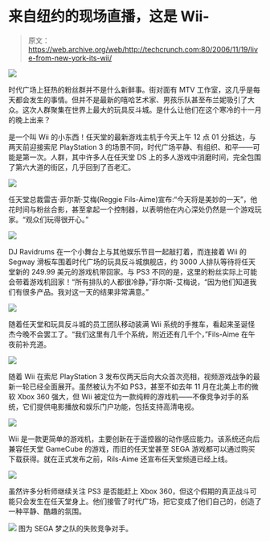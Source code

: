 # 来自纽约的现场直播，这是 Wii-

> 原文：<https://web.archive.org/web/http://techcrunch.com:80/2006/11/19/live-from-new-york-its-wii/>

![](img/c096fbce5a7a958f2e7bdc2e82c1fc79.png)

时代广场上狂热的粉丝群并不是什么新鲜事。街对面有 MTV 工作室，这几乎是每天都会发生的事情。但并不是最新的嘻哈艺术家、男孩乐队甚至布兰妮吸引了大众。这次人群聚集在世界上最大的玩具反斗城。是什么让他们在这个寒冷的十一月的晚上出来？

是一个叫 Wii 的小东西！任天堂的最新游戏主机于今天上午 12 点 01 分抵达，与两天前迎接索尼 PlayStation 3 的场景不同，时代广场平静、有组织、和平——可能是第一次。人群，其中许多人在任天堂 DS 上的多人游戏中消磨时间，完全包围了第六大道的街区，几乎回到了百老汇。

![](img/887f644daba48728221b2b23f6c7df29.png)

任天堂总裁雷吉·菲尔斯·艾梅(Reggie Fils-Aime)宣布:“今天将是美妙的一天”，他花时间与粉丝合影，甚至拿起一个控制器，以表明他在内心深处仍然是一个游戏玩家。“观众们玩得很开心。”

![](img/dffac4621785483c43c2a1e61f06e03f.png)

DJ Ravidrums 在一个小舞台上与其他娱乐节目一起敲打着，而连接着 Wii 的 Segway 滑板车围着时代广场的玩具反斗城旗舰店，约 3000 人排队等待将任天堂新的 249.99 美元的游戏机带回家。与 PS3 不同的是，这里的粉丝实际上可能会带着游戏机回家！“所有排队的人都很冷静，”菲尔斯-艾梅说，“因为他们知道我们有很多产品。我对这一天的结果非常满意。”

![](img/38f00fed5d40ab4b1c82b581f420a169.png)

随着任天堂和玩具反斗城的员工团队移动装满 Wii 系统的手推车，看起来圣诞怪杰今晚不会罢工了。“我们这里有几千个系统，附近还有几千个，”Fils-Aime 在午夜前补充道。

![](img/bad0843fc95d9d2c8a3d7f176d1819ae.png)

随着 Wii 在索尼 PlayStation 3 发布仅两天后向大众首次亮相，视频游戏战争的最新一轮已经全面展开。虽然被认为不如 PS3，甚至不如去年 11 月在北美上市的微软 Xbox 360 强大，但 Wii 被定位为一款纯粹的游戏机——不像竞争对手的系统，它们提供电影播放和娱乐门户功能，包括支持高清电视。

![](img/827f38fd07dd381a19946d4538b3dfb1.png)

Wii 是一款更简单的游戏机，主要创新在于遥控器的动作感应能力。该系统还向后兼容任天堂 GameCube 的游戏，而旧的任天堂甚至 SEGA 游戏都可以通过购买下载获得。就在正式发布之前，Rils-Aime 还宣布任天堂频道已经上线。

![](img/ae34acdad81460c6fa1868bfcad7903a.png)

虽然许多分析师继续关注 PS3 是否能赶上 Xbox 360，但这个假期的真正战斗可能只会发生在任天堂身上。他们接管了时代广场，把它变成了他们自己的，创造了一种平静、酷趣的氛围。

![](img/834b68310dbe1a0211a362d3ab42393a.png)
图为 SEGA 梦之队的失败竞争对手。